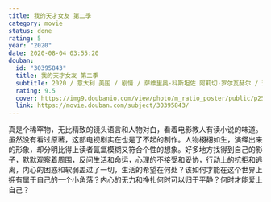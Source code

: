 ```yaml
---
title: 我的天才女友 第二季
category: movie
status: done
rating: 5
year: "2020"
date: 2020-08-04 03:55:20
douban:
  id: "30395843"
  title: 我的天才女友 第二季
  subtitle: 2020 / 意大利 美国 / 剧情 / 萨维里奥·科斯坦佐 阿莉切·罗尔瓦赫尔 / 玛格丽塔·马祖可 盖娅·吉拉切
  rating: 9.5
  cover: https://img9.doubanio.com/view/photo/m_ratio_poster/public/p2583759735.jpg
  link: https://movie.douban.com/subject/30395843/
---
```


真是个稀罕物，无比精致的镜头语言和人物对白，看着电影教人有读小说的味道。虽然没有看过原著，这部电视剧实在也是了不起的制作。人物栩栩如生，演绎出来的形象，却分明比得上读者氤氲模糊又符合个性的想象。好多地方找得到自己的影子，默默观察着周围，反问生活和命运，心理的不接受和妥协，行动上的抗拒和逃离，内心的困惑和软弱盖过了一切，生活的希望在何处？该如何才能在这个世界上拥有属于自己的一个小角落？内心的无力和挣扎何时可以归于平静？何时才能爱上自己？